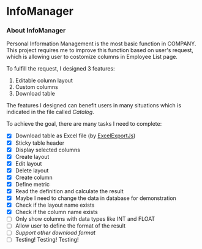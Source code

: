 # InfoManager

### About InfoManager

Personal Information Management is the most basic function in COMPANY. This project requires me to improve this function based on user's request, which is allowing user to costomize columns in Employee List page.

To fulfill the request, I designed 3 features:

1. Editable column layout
2. Custom columns
3. Download table

The features I designed can benefit users in many situations which is indicated in the file called *Catalog*.

To achieve the goal, there are many tasks I need to complete:

- [x] Download table as Excel file (by [ExcelExportJs](https://github.com/tarunbatta/ExcelExportJs))
- [x] Sticky table header
- [x] Display selected columns
- [x] Create layout
- [x] Edit layout
- [x] Delete layout
- [x] Create column
- [x] Define metric
- [x] Read the definition and calculate the result
- [x] Maybe I need to change the data in database for demonstration
- [x] Check if the layout name exists
- [x] Check if the column name exists
- [ ] Only show columns with data types like INT and FLOAT
- [ ] Allow user to define the format of the result
- [ ] *Support other download format*
- [ ] Testing! Testing! Testing!
